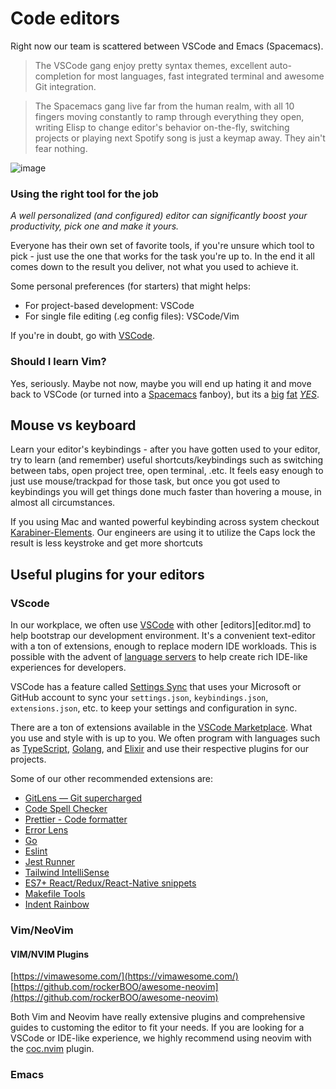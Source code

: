 # Code editors

Right now our team is scattered between VSCode and Emacs (Spacemacs).

> The VSCode gang enjoy pretty syntax themes, excellent auto-completion for most languages, fast integrated terminal and awesome Git integration.

> The Spacemacs gang live far from the human realm, with all 10 fingers moving constantly to ramp through everything they open, writing Elisp to change editor's behavior on-the-fly, switching projects or playing next Spotify song is just a keymap away. They ain't fear nothing.

![image](https://cdn-images-1.medium.com/max/1600/1*yrFfS0uIjjwKLkB9KyU3Tg.jpeg)

### Using the right tool for the job

_A well personalized (and configured) editor can significantly boost your productivity, pick one and make it yours._

Everyone has their own set of favorite tools, if you're unsure which tool to pick - just use the one that works for the task you're up to. In the end it all comes down to the result you deliver, not what you used to achieve it.

Some personal preferences (for starters) that might helps:

- For project-based development: VSCode
- For single file editing (.eg config files): VSCode/Vim

If you're in doubt, go with [VSCode](https://code.visualstudio.com/).

### Should I learn Vim?

Yes, seriously. Maybe not now, maybe you will end up hating it and move back to VSCode (or turned into a [Spacemacs](http://spacemacs.org/) fanboy), but its a [big](https://pascalprecht.github.io/posts/why-i-use-vim/) [fat](https://www.quora.com/What-are-the-advantages-of-Vim-over-other-text-editors) [_YES_](https://www.quora.com/How-useful-is-learning-VI-VIM-for-a-new-programmer).

## Mouse vs keyboard

Learn your editor's keybindings - after you have gotten used to your editor, try to learn (and remember) useful shortcuts/keybindings such as switching between tabs, open project tree, open terminal, .etc. It feels easy enough to just use mouse/trackpad for those task, but once you got used to keybindings you will get things done much faster than hovering a mouse, in almost all circumstances.

If you using Mac and wanted powerful keybinding across system checkout [Karabiner-Elements](https://karabiner-elements.pqrs.org/). Our engineers are using it to utilize the Caps lock the result is less keystroke and get more shortcuts

## Useful plugins for your editors

### VScode

In our workplace, we often use [VSCode](https://code.visualstudio.com/) with other [editors][editor.md] to help bootstrap our development environment. It's a convenient text-editor with a ton of extensions, enough to replace modern IDE workloads. This is possible with the advent of [language servers](https://code.visualstudio.com/api/language-extensions/language-server-extension-guide) to help create rich IDE-like experiences for developers.

VSCode has a feature called [Settings Sync](https://code.visualstudio.com/docs/editor/settings-sync) that uses your Microsoft or GitHub account to sync your `settings.json`, `keybindings.json`, `extensions.json`, etc. to keep your settings and configuration in sync.

There are a ton of extensions available in the [VSCode Marketplace](https://marketplace.visualstudio.com/vscode). What you use and style with is up to you. We often program with languages such as [TypeScript](https://marketplace.visualstudio.com/items?itemName=ms-vscode.vscode-typescript-next), [Golang](https://code.visualstudio.com/docs/languages/go), and [Elixir](https://marketplace.visualstudio.com/items?itemName=JakeBecker.elixir-ls) and use their respective plugins for our projects.

Some of our other recommended extensions are:

- [GitLens — Git supercharged](https://marketplace.visualstudio.com/items?itemName=eamodio.gitlens)
- [Code Spell Checker](https://marketplace.visualstudio.com/items?itemName=streetsidesoftware.code-spell-checker)
- [Prettier - Code formatter](https://marketplace.visualstudio.com/items?itemName=esbenp.prettier-vscode)
- [Error Lens](https://marketplace.visualstudio.com/items?itemName=usernamehw.errorlens)
- [Go](https://marketplace.visualstudio.com/items?itemName=golang.Go)
- [Eslint](https://marketplace.visualstudio.com/items?itemName=dbaeumer.vscode-eslint)
- [Jest Runner](https://marketplace.visualstudio.com/items?itemName=firsttris.vscode-jest-runner)
- [Tailwind IntelliSense](https://marketplace.visualstudio.com/items?itemName=bradlc.vscode-tailwindcss)
- [ES7+ React/Redux/React-Native snippets](https://marketplace.visualstudio.com/items?itemName=dsznajder.es7-react-js-snippets)
- [Makefile Tools](https://marketplace.visualstudio.com/items?itemName=ms-vscode.makefile-tools)
- [Indent Rainbow](https://marketplace.visualstudio.com/items?itemName=oderwat.indent-rainbow)

### Vim/NeoVim

#### VIM/NVIM Plugins

[https://vimawesome.com/](https://vimawesome.com/)
[https://github.com/rockerBOO/awesome-neovim](https://github.com/rockerBOO/awesome-neovim)

Both Vim and Neovim have really extensive plugins and comprehensive guides to customing the editor to fit your needs. If you are looking for a VSCode or IDE-like experience, we highly recommend using neovim with the [coc.nvim](https://github.com/neoclide/coc.nvim) plugin.

### Emacs
